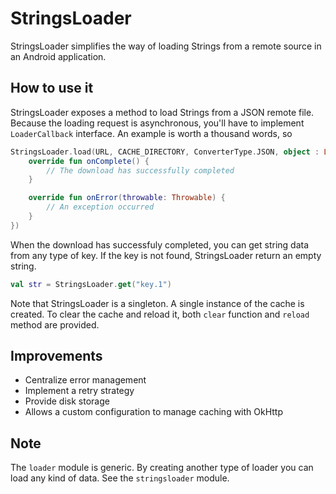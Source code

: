 # StringsLoader
StringsLoader simplifies the way of loading Strings from a remote source in an Android application.

## How to use it
StringsLoader exposes a method to load Strings from a JSON remote file. Because the loading request is asynchronous,
you'll have to implement `LoaderCallback` interface.
An example is worth a thousand words, so
```kotlin
StringsLoader.load(URL, CACHE_DIRECTORY, ConverterType.JSON, object : LoaderCallback {
    override fun onComplete() {
        // The download has successfully completed
    }

    override fun onError(throwable: Throwable) {
        // An exception occurred
    }
})
```
When the download has successfuly completed, you can get string data from any type of key. If the key is not found,
StringsLoader return an empty string.
```kotlin
val str = StringsLoader.get("key.1")
```

Note that StringsLoader is a singleton. A single instance of the cache is created. To clear the cache and reload it,
both `clear` function and `reload` method are provided.

## Improvements
* Centralize error management
* Implement a retry strategy
* Provide disk storage
* Allows a custom configuration to manage caching with OkHttp

## Note
The `loader` module is generic. By creating another type of loader you can load any kind of data. See the
`stringsloader` module.
